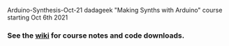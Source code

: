 Arduino-Synthesis-Oct-21
dadageek "Making Synths with Arduino" course starting Oct 6th 2021
  
### See the [wiki](https://github.com/BleepLabs/Arduino-Synthesis-Oct-21/wiki) for course notes and code downloads.  
